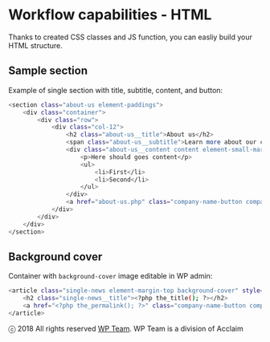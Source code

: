 # Workflow capabilities - HTML

Thanks to created CSS classes and JS function, you can easliy build your HTML structure.

## Sample section

Example of single section with title, subtitle, content, and button:

```sh
<section class="about-us element-paddings">
    <div class="container">
        <div class="row">
            <div class="col-12">
                <h2 class="about-us__title">About us</h2>
                <span class="about-us__subtitle">Learn more about our company</span>
                <div class="about-us__content content element-small-margin-top">
                    <p>Here should goes content</p>
                    <ul>
                        <li>First</li>
                        <li>Second</li>
                    </ul>
                </div>
                <a href="about-us.php" class="company-name-button company-name-button__full-background company-name-button__full-background--green">Learn more</a>
            </div>
        </div>
    </div>
</section>
```

## Background cover

Container with ```background-cover``` image editable in WP admin:

```sh
<article class="single-news element-margin-top background-cover" style="background-image: url('images/img__single-news.jpg');">
    <h2 class="single-news__title"><?php the_title(); ?></h2>
    <a href="<?php the_permalink(); ?>" class="company-name-button company-name-button--smaller company-name-button__outline company-name-button__outline--pink">Read more</a>
</article>
```

ⓒ 2018 All rights reserved [WP Team](http://wpteam.com). WP Team is a division of Acclaim